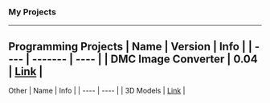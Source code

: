 ### My Projects
---
Programming Projects
| Name | Version | Info |
| ---- | ------- | ---- |
| DMC Image Converter | 0.04 | [Link](./DMC-Converter.html) |
---
Other
| Name | Info |
| ---- | ---- |
| 3D Models | [Link](./Blender.html) |
